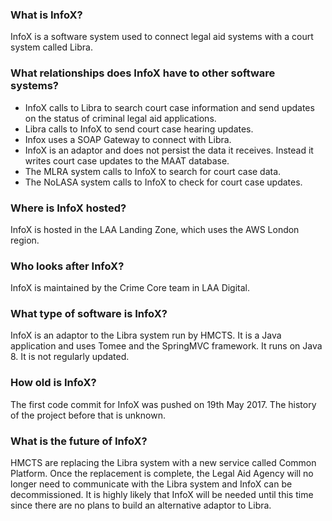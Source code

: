 ### What is InfoX?
InfoX is a software system used to connect legal aid systems with a court system called Libra.

### What relationships does InfoX have to other software systems?
- InfoX calls to Libra to search court case information and send updates on the status of criminal legal aid applications.
- Libra calls to InfoX to send court case hearing updates.
- Infox uses a SOAP Gateway to connect with Libra.
- InfoX is an adaptor and does not persist the data it receives. Instead it writes court case updates to the MAAT database.
- The MLRA system calls to InfoX to search for court case data.
- The NoLASA system calls to InfoX to check for court case updates.

### Where is InfoX hosted?
InfoX is hosted in the LAA Landing Zone, which uses the AWS London region.

### Who looks after InfoX?
InfoX is maintained by the Crime Core team in LAA Digital.

### What type of software is InfoX?
InfoX is an adaptor to the Libra system run by HMCTS. It is a Java application and uses Tomee and the SpringMVC framework. It runs on Java 8. It is not regularly updated.

### How old is InfoX?
The first code commit for InfoX was pushed on 19th May 2017. The history of the project before that is unknown.

### What is the future of InfoX?
HMCTS are replacing the Libra system with a new service called Common Platform. Once the replacement is complete, the Legal Aid Agency will no longer need to communicate with the Libra system and InfoX can be decommissioned. It is highly likely that InfoX will be needed until this time since there are no plans to build an alternative adaptor to Libra.
